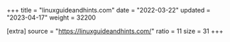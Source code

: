 +++
title = "linuxguideandhints.com"
date = "2022-03-22"
updated = "2023-04-17"
weight = 32200

[extra]
source = "https://linuxguideandhints.com/"
ratio = 11
size = 31
+++
